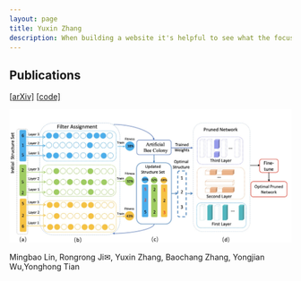 ```yaml
---
layout: page
title: Yuxin Zhang
description: When building a website it's helpful to see what the focus of your site is. This page is an example of how to show a website's focus.
---
```

<h2>Publications</h2>


 [[arXiv\]]() [[code\]]()


<p><span class="image left"><img src="/images/ABCPruner.jpg" alt="" /></span></p>
<o>Mingbao Lin, Rongrong Ji✉, Yuxin Zhang, Baochang Zhang, Yongjian Wu,Yonghong Tian
</p>




